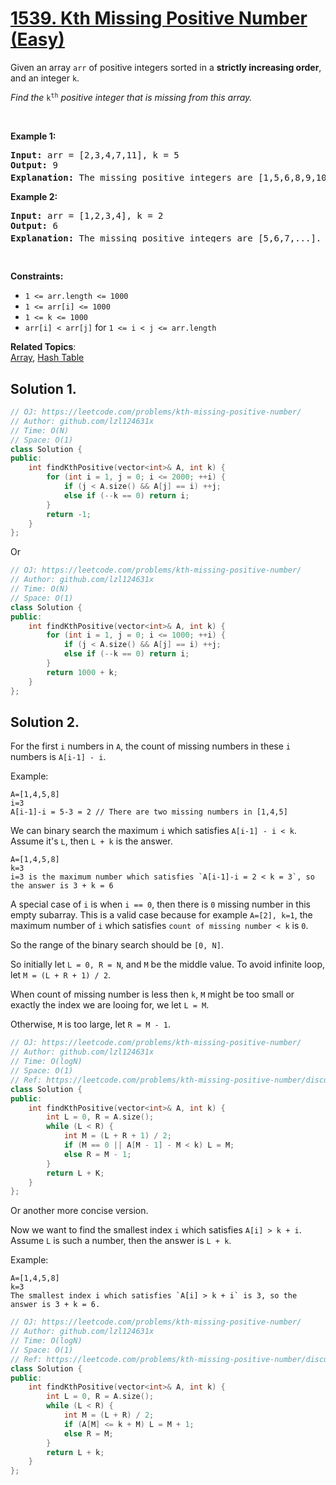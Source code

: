 # [1539. Kth Missing Positive Number (Easy)](https://leetcode.com/problems/kth-missing-positive-number/)

<p>Given an array <code>arr</code>&nbsp;of positive integers&nbsp;sorted in a <strong>strictly increasing order</strong>, and an integer <code><font face="monospace">k</font></code>.</p>

<p><em>Find the </em><font face="monospace"><code>k<sup>th</sup></code></font><em>&nbsp;positive integer that is missing from this array.</em></p>

<p>&nbsp;</p>
<p><strong>Example 1:</strong></p>

<pre><strong>Input:</strong> arr = [2,3,4,7,11], k = 5
<strong>Output:</strong> 9
<strong>Explanation: </strong>The missing positive integers are [1,5,6,8,9,10,12,13,...]. The 5<sup>th</sup>&nbsp;missing positive integer is 9.
</pre>

<p><strong>Example 2:</strong></p>

<pre><strong>Input:</strong> arr = [1,2,3,4], k = 2
<strong>Output:</strong> 6
<strong>Explanation: </strong>The missing positive integers are [5,6,7,...]. The 2<sup>nd</sup> missing positive integer is 6.
</pre>

<p>&nbsp;</p>
<p><strong>Constraints:</strong></p>

<ul>
	<li><code>1 &lt;= arr.length &lt;= 1000</code></li>
	<li><code>1 &lt;= arr[i] &lt;= 1000</code></li>
	<li><code>1 &lt;= k &lt;= 1000</code></li>
	<li><code>arr[i] &lt; arr[j]</code> for <code>1 &lt;= i &lt; j &lt;= arr.length</code></li>
</ul>

**Related Topics**:  
[Array](https://leetcode.com/tag/array/), [Hash Table](https://leetcode.com/tag/hash-table/)

## Solution 1.

```cpp
// OJ: https://leetcode.com/problems/kth-missing-positive-number/
// Author: github.com/lzl124631x
// Time: O(N)
// Space: O(1)
class Solution {
public:
    int findKthPositive(vector<int>& A, int k) {
        for (int i = 1, j = 0; i <= 2000; ++i) {
            if (j < A.size() && A[j] == i) ++j;
            else if (--k == 0) return i;
        }
        return -1;
    }
};
```

Or

```cpp
// OJ: https://leetcode.com/problems/kth-missing-positive-number/
// Author: github.com/lzl124631x
// Time: O(N)
// Space: O(1)
class Solution {
public:
    int findKthPositive(vector<int>& A, int k) {
        for (int i = 1, j = 0; i <= 1000; ++i) {
            if (j < A.size() && A[j] == i) ++j;
            else if (--k == 0) return i;
        }
        return 1000 + k;
    }
};
```

## Solution 2.

For the first `i` numbers in `A`, the count of missing numbers in these `i` numbers is `A[i-1] - i`.

Example:

```
A=[1,4,5,8]
i=3
A[i-1]-i = 5-3 = 2 // There are two missing numbers in [1,4,5]
```

We can binary search the maximum `i` which satisfies `A[i-1] - i < k`. Assume it's `L`, then `L + k` is the answer.

```
A=[1,4,5,8]
k=3
i=3 is the maximum number which satisfies `A[i-1]-i = 2 < k = 3`, so the answer is 3 + k = 6
```

A special case of `i` is when `i == 0`, then there is `0` missing number in this empty subarray. This is a valid case because for example `A=[2], k=1`, the maximum number of `i` which satisfies `count of missing number < k` is `0`.

So the range of the binary search should be `[0, N]`.

So initially let `L = 0, R = N`, and `M` be the middle value. To avoid infinite loop, let `M = (L + R + 1) / 2`.

When count of missing number is less then `k`, `M` might be too small or exactly the index we are looing for, we let `L = M`.

Otherwise, `M` is too large, let `R = M - 1`.

```cpp
// OJ: https://leetcode.com/problems/kth-missing-positive-number/
// Author: github.com/lzl124631x
// Time: O(logN)
// Space: O(1)
// Ref: https://leetcode.com/problems/kth-missing-positive-number/discuss/779999/JavaC%2B%2BPython-O(logN)
class Solution {
public:
    int findKthPositive(vector<int>& A, int k) {
        int L = 0, R = A.size();
        while (L < R) {
            int M = (L + R + 1) / 2;
            if (M == 0 || A[M - 1] - M < k) L = M;
            else R = M - 1;
        }
        return L + K;
    }
};
```

Or another more concise version.

Now we want to find the smallest index `i` which satisfies `A[i] > k + i`. Assume `L` is such a number, then the answer is `L + k`.

Example:

```
A=[1,4,5,8]
k=3
The smallest index i which satisfies `A[i] > k + i` is 3, so the answer is 3 + k = 6.
```

```cpp
// OJ: https://leetcode.com/problems/kth-missing-positive-number/
// Author: github.com/lzl124631x
// Time: O(logN)
// Space: O(1)
// Ref: https://leetcode.com/problems/kth-missing-positive-number/discuss/779999/JavaC%2B%2BPython-O(logN)
class Solution {
public:
    int findKthPositive(vector<int>& A, int k) {
        int L = 0, R = A.size();
        while (L < R) {
            int M = (L + R) / 2;
            if (A[M] <= k + M) L = M + 1;
            else R = M;
        }
        return L + k;
    }
};
```